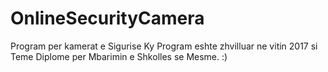 # OnlineSecurityCamera
Program per kamerat e Sigurise
Ky Program eshte zhvilluar ne vitin 2017 si Teme Diplome per Mbarimin e Shkolles se Mesme. :)
